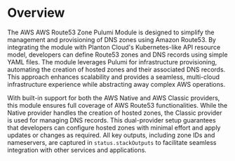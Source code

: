 # Overview

The AWS AWS Route53 Zone Pulumi Module is designed to simplify the management and provisioning of DNS zones using Amazon Route53. By integrating the module with Planton Cloud's Kubernetes-like API resource model, developers can define Route53 zones and DNS records using simple YAML files. The module leverages Pulumi for infrastructure provisioning, automating the creation of hosted zones and their associated DNS records. This approach enhances scalability and provides a seamless, multi-cloud infrastructure experience while abstracting away complex AWS operations.

With built-in support for both the AWS Native and AWS Classic providers, this module ensures full coverage of AWS Route53 functionalities. While the Native provider handles the creation of hosted zones, the Classic provider is used for managing DNS records. This dual-provider setup guarantees that developers can configure hosted zones with minimal effort and apply updates or changes as required. All key outputs, including zone IDs and nameservers, are captured in `status.stackOutputs` to facilitate seamless integration with other services and applications.
